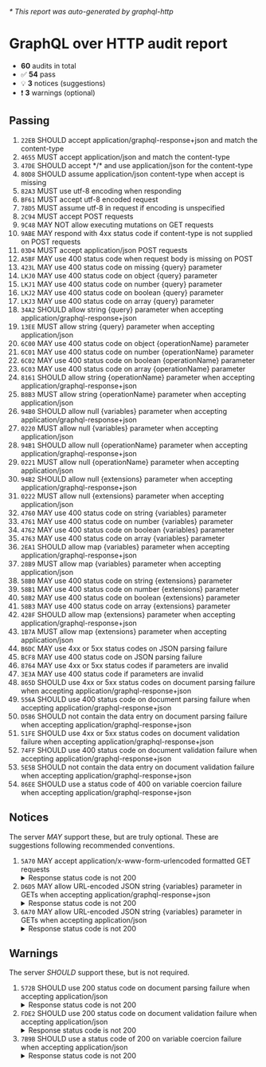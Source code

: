 <i>* This report was auto-generated by graphql-http</i>

<h1>GraphQL over HTTP audit report</h1>

<ul>
<li><b>60</b> audits in total</li>
<li><span style="font-family: monospace">✅</span> <b>54</b> pass</li>
<li><span style="font-family: monospace">💡</span> <b>3</b> notices (suggestions)</li>
<li><span style="font-family: monospace">❗️</span> <b>3</b> warnings (optional)</li>
</ul>

<h2>Passing</h2>
<ol>
<li><code>22EB</code> SHOULD accept application/graphql-response+json and match the content-type</li>
<li><code>4655</code> MUST accept application/json and match the content-type</li>
<li><code>47DE</code> SHOULD accept */* and use application/json for the content-type</li>
<li><code>80D8</code> SHOULD assume application/json content-type when accept is missing</li>
<li><code>82A3</code> MUST use utf-8 encoding when responding</li>
<li><code>BF61</code> MUST accept utf-8 encoded request</li>
<li><code>78D5</code> MUST assume utf-8 in request if encoding is unspecified</li>
<li><code>2C94</code> MUST accept POST requests</li>
<li><code>9C48</code> MAY NOT allow executing mutations on GET requests</li>
<li><code>9ABE</code> MAY respond with 4xx status code if content-type is not supplied on POST requests</li>
<li><code>03D4</code> MUST accept application/json POST requests</li>
<li><code>A5BF</code> MAY use 400 status code when request body is missing on POST</li>
<li><code>423L</code> MAY use 400 status code on missing {query} parameter</li>
<li><code>LKJ0</code> MAY use 400 status code on object {query} parameter</li>
<li><code>LKJ1</code> MAY use 400 status code on number {query} parameter</li>
<li><code>LKJ2</code> MAY use 400 status code on boolean {query} parameter</li>
<li><code>LKJ3</code> MAY use 400 status code on array {query} parameter</li>
<li><code>34A2</code> SHOULD allow string {query} parameter when accepting application/graphql-response+json</li>
<li><code>13EE</code> MUST allow string {query} parameter when accepting application/json</li>
<li><code>6C00</code> MAY use 400 status code on object {operationName} parameter</li>
<li><code>6C01</code> MAY use 400 status code on number {operationName} parameter</li>
<li><code>6C02</code> MAY use 400 status code on boolean {operationName} parameter</li>
<li><code>6C03</code> MAY use 400 status code on array {operationName} parameter</li>
<li><code>8161</code> SHOULD allow string {operationName} parameter when accepting application/graphql-response+json</li>
<li><code>B8B3</code> MUST allow string {operationName} parameter when accepting application/json</li>
<li><code>94B0</code> SHOULD allow null {variables} parameter when accepting application/graphql-response+json</li>
<li><code>0220</code> MUST allow null {variables} parameter when accepting application/json</li>
<li><code>94B1</code> SHOULD allow null {operationName} parameter when accepting application/graphql-response+json</li>
<li><code>0221</code> MUST allow null {operationName} parameter when accepting application/json</li>
<li><code>94B2</code> SHOULD allow null {extensions} parameter when accepting application/graphql-response+json</li>
<li><code>0222</code> MUST allow null {extensions} parameter when accepting application/json</li>
<li><code>4760</code> MAY use 400 status code on string {variables} parameter</li>
<li><code>4761</code> MAY use 400 status code on number {variables} parameter</li>
<li><code>4762</code> MAY use 400 status code on boolean {variables} parameter</li>
<li><code>4763</code> MAY use 400 status code on array {variables} parameter</li>
<li><code>2EA1</code> SHOULD allow map {variables} parameter when accepting application/graphql-response+json</li>
<li><code>28B9</code> MUST allow map {variables} parameter when accepting application/json</li>
<li><code>58B0</code> MAY use 400 status code on string {extensions} parameter</li>
<li><code>58B1</code> MAY use 400 status code on number {extensions} parameter</li>
<li><code>58B2</code> MAY use 400 status code on boolean {extensions} parameter</li>
<li><code>58B3</code> MAY use 400 status code on array {extensions} parameter</li>
<li><code>428F</code> SHOULD allow map {extensions} parameter when accepting application/graphql-response+json</li>
<li><code>1B7A</code> MUST allow map {extensions} parameter when accepting application/json</li>
<li><code>B6DC</code> MAY use 4xx or 5xx status codes on JSON parsing failure</li>
<li><code>BCF8</code> MAY use 400 status code on JSON parsing failure</li>
<li><code>8764</code> MAY use 4xx or 5xx status codes if parameters are invalid</li>
<li><code>3E3A</code> MAY use 400 status code if parameters are invalid</li>
<li><code>865D</code> SHOULD use 4xx or 5xx status codes on document parsing failure when accepting application/graphql-response+json</li>
<li><code>556A</code> SHOULD use 400 status code on document parsing failure when accepting application/graphql-response+json</li>
<li><code>D586</code> SHOULD not contain the data entry on document parsing failure when accepting application/graphql-response+json</li>
<li><code>51FE</code> SHOULD use 4xx or 5xx status codes on document validation failure when accepting application/graphql-response+json</li>
<li><code>74FF</code> SHOULD use 400 status code on document validation failure when accepting application/graphql-response+json</li>
<li><code>5E5B</code> SHOULD not contain the data entry on document validation failure when accepting application/graphql-response+json</li>
<li><code>86EE</code> SHOULD use a status code of 400 on variable coercion failure when accepting application/graphql-response+json</li>
</ol>

<h2>Notices</h2>
The server <i>MAY</i> support these, but are truly optional. These are suggestions following recommended conventions.
<ol>
<li><code>5A70</code> MAY accept application/x-www-form-urlencoded formatted GET requests
<details>
<summary>Response status code is not 200</summary>
<pre><code class="lang-json">{
  "statusText": "Bad Request",
  "status": 400,
  "headers": {
    "x-powered-by": "Express",
    "keep-alive": "timeout=5",
    "etag": "W/\"5b5-Kk1S3FEKgu+/9bGQEzPmjXrSv1k\"",
    "date": "<timestamp>",
    "content-type": "application/json; charset=utf-8",
    "content-length": "1461",
    "connection": "keep-alive",
    "access-control-allow-origin": "*"
  },
  "body": {
    "errors": [
      {
        "message": "This operation has been blocked as a potential Cross-Site Request Forgery (CSRF). Please either specify a 'content-type' header (with a type that is not one of application/x-www-form-urlencoded, multipart/form-data, text/plain) or provide a non-empty value for one of the following headers: x-apollo-operation-name, apollo-require-preflight\n",
        "extensions": {
          "stacktrace": [
            "BadRequestError: This operation has been blocked as a potential Cross-Site Request Forgery (CSRF). Please either specify a 'content-type' header (with a type that is not one of application/x-www-form-urlencoded, multipart/form-data, text/plain) or provide a non-empty value for one of the following headers: x-apollo-operation-name, apollo-require-preflight",
            "",
            "    at new GraphQLErrorWithCode (file:///home/runner/work/graphql-http/graphql-http/node_modules/@apollo/server/dist/esm/internalErrorClasses.js:7:9)",
            "    at new BadRequestError (file:///home/runner/work/graphql-http/graphql-http/node_modules/@apollo/server/dist/esm/internalErrorClasses.js:75:9)",
            "    at preventCsrf (file:///home/runner/work/graphql-http/graphql-http/node_modules/@apollo/server/dist/esm/preventCsrf.js:29:11)",
            "    at ApolloServer.executeHTTPGraphQLRequest (file:///home/runner/work/graphql-http/graphql-http/node_modules/@apollo/server/dist/esm/ApolloServer.js:497:17)",
            "    at process.processTicksAndRejections (node:internal/process/task_queues:95:5)"
          ],
          "code": "BAD_REQUEST"
        }
      }
    ]
  }
}
</code></pre>
</details>
</li>
<li><code>D6D5</code> MAY allow URL-encoded JSON string {variables} parameter in GETs when accepting application/graphql-response+json
<details>
<summary>Response status code is not 200</summary>
<pre><code class="lang-json">{
  "statusText": "Bad Request",
  "status": 400,
  "headers": {
    "x-powered-by": "Express",
    "keep-alive": "timeout=5",
    "etag": "W/\"5b5-Kk1S3FEKgu+/9bGQEzPmjXrSv1k\"",
    "date": "<timestamp>",
    "content-type": "application/graphql-response+json; charset=utf-8",
    "content-length": "1461",
    "connection": "keep-alive",
    "access-control-allow-origin": "*"
  },
  "body": {
    "errors": [
      {
        "message": "This operation has been blocked as a potential Cross-Site Request Forgery (CSRF). Please either specify a 'content-type' header (with a type that is not one of application/x-www-form-urlencoded, multipart/form-data, text/plain) or provide a non-empty value for one of the following headers: x-apollo-operation-name, apollo-require-preflight\n",
        "extensions": {
          "stacktrace": [
            "BadRequestError: This operation has been blocked as a potential Cross-Site Request Forgery (CSRF). Please either specify a 'content-type' header (with a type that is not one of application/x-www-form-urlencoded, multipart/form-data, text/plain) or provide a non-empty value for one of the following headers: x-apollo-operation-name, apollo-require-preflight",
            "",
            "    at new GraphQLErrorWithCode (file:///home/runner/work/graphql-http/graphql-http/node_modules/@apollo/server/dist/esm/internalErrorClasses.js:7:9)",
            "    at new BadRequestError (file:///home/runner/work/graphql-http/graphql-http/node_modules/@apollo/server/dist/esm/internalErrorClasses.js:75:9)",
            "    at preventCsrf (file:///home/runner/work/graphql-http/graphql-http/node_modules/@apollo/server/dist/esm/preventCsrf.js:29:11)",
            "    at ApolloServer.executeHTTPGraphQLRequest (file:///home/runner/work/graphql-http/graphql-http/node_modules/@apollo/server/dist/esm/ApolloServer.js:497:17)",
            "    at process.processTicksAndRejections (node:internal/process/task_queues:95:5)"
          ],
          "code": "BAD_REQUEST"
        }
      }
    ]
  }
}
</code></pre>
</details>
</li>
<li><code>6A70</code> MAY allow URL-encoded JSON string {variables} parameter in GETs when accepting application/json
<details>
<summary>Response status code is not 200</summary>
<pre><code class="lang-json">{
  "statusText": "Bad Request",
  "status": 400,
  "headers": {
    "x-powered-by": "Express",
    "keep-alive": "timeout=5",
    "etag": "W/\"5b5-Kk1S3FEKgu+/9bGQEzPmjXrSv1k\"",
    "date": "<timestamp>",
    "content-type": "application/json; charset=utf-8",
    "content-length": "1461",
    "connection": "keep-alive",
    "access-control-allow-origin": "*"
  },
  "body": {
    "errors": [
      {
        "message": "This operation has been blocked as a potential Cross-Site Request Forgery (CSRF). Please either specify a 'content-type' header (with a type that is not one of application/x-www-form-urlencoded, multipart/form-data, text/plain) or provide a non-empty value for one of the following headers: x-apollo-operation-name, apollo-require-preflight\n",
        "extensions": {
          "stacktrace": [
            "BadRequestError: This operation has been blocked as a potential Cross-Site Request Forgery (CSRF). Please either specify a 'content-type' header (with a type that is not one of application/x-www-form-urlencoded, multipart/form-data, text/plain) or provide a non-empty value for one of the following headers: x-apollo-operation-name, apollo-require-preflight",
            "",
            "    at new GraphQLErrorWithCode (file:///home/runner/work/graphql-http/graphql-http/node_modules/@apollo/server/dist/esm/internalErrorClasses.js:7:9)",
            "    at new BadRequestError (file:///home/runner/work/graphql-http/graphql-http/node_modules/@apollo/server/dist/esm/internalErrorClasses.js:75:9)",
            "    at preventCsrf (file:///home/runner/work/graphql-http/graphql-http/node_modules/@apollo/server/dist/esm/preventCsrf.js:29:11)",
            "    at ApolloServer.executeHTTPGraphQLRequest (file:///home/runner/work/graphql-http/graphql-http/node_modules/@apollo/server/dist/esm/ApolloServer.js:497:17)",
            "    at process.processTicksAndRejections (node:internal/process/task_queues:95:5)"
          ],
          "code": "BAD_REQUEST"
        }
      }
    ]
  }
}
</code></pre>
</details>
</li>
</ol>

<h2>Warnings</h2>
The server <i>SHOULD</i> support these, but is not required.
<ol>
<li><code>572B</code> SHOULD use 200 status code on document parsing failure when accepting application/json
<details>
<summary>Response status code is not 200</summary>
<pre><code class="lang-json">{
  "statusText": "Bad Request",
  "status": 400,
  "headers": {
    "x-powered-by": "Express",
    "keep-alive": "timeout=5",
    "etag": "W/\"59f-wZcL/SqdL2p72c+22U9112bt9Sk\"",
    "date": "<timestamp>",
    "content-type": "application/json; charset=utf-8",
    "content-length": "1439",
    "connection": "keep-alive",
    "cache-control": "no-store",
    "access-control-allow-origin": "*"
  },
  "body": {
    "errors": [
      {
        "message": "Syntax Error: Expected Name, found <EOF>.",
        "locations": [
          {
            "line": 1,
            "column": 2
          }
        ],
        "extensions": {
          "stacktrace": [
            "GraphQLError: Syntax Error: Expected Name, found <EOF>.",
            "    at syntaxError (/home/runner/work/graphql-http/graphql-http/node_modules/graphql/error/syntaxError.js:15:10)",
            "    at Parser.expectToken (/home/runner/work/graphql-http/graphql-http/node_modules/graphql/language/parser.js:1397:40)",
            "    at Parser.parseName (/home/runner/work/graphql-http/graphql-http/node_modules/graphql/language/parser.js:108:24)",
            "    at Parser.parseField (/home/runner/work/graphql-http/graphql-http/node_modules/graphql/language/parser.js:347:30)",
            "    at Parser.parseSelection (/home/runner/work/graphql-http/graphql-http/node_modules/graphql/language/parser.js:337:14)",
            "    at Parser.many (/home/runner/work/graphql-http/graphql-http/node_modules/graphql/language/parser.js:1511:26)",
            "    at Parser.parseSelectionSet (/home/runner/work/graphql-http/graphql-http/node_modules/graphql/language/parser.js:320:24)",
            "    at Parser.parseOperationDefinition (/home/runner/work/graphql-http/graphql-http/node_modules/graphql/language/parser.js:231:28)",
            "    at Parser.parseDefinition (/home/runner/work/graphql-http/graphql-http/node_modules/graphql/language/parser.js:155:19)",
            "    at Parser.many (/home/runner/work/graphql-http/graphql-http/node_modules/graphql/language/parser.js:1511:26)"
          ],
          "code": "GRAPHQL_PARSE_FAILED"
        }
      }
    ]
  }
}
</code></pre>
</details>
</li>
<li><code>FDE2</code> SHOULD use 200 status code on document validation failure when accepting application/json
<details>
<summary>Response status code is not 200</summary>
<pre><code class="lang-json">{
  "statusText": "Bad Request",
  "status": 400,
  "headers": {
    "x-powered-by": "Express",
    "keep-alive": "timeout=5",
    "etag": "W/\"5ae-cH8StyqXwjsvF8Ml3ZMaXdrpW14\"",
    "date": "<timestamp>",
    "content-type": "application/json; charset=utf-8",
    "content-length": "1454",
    "connection": "keep-alive",
    "cache-control": "no-store",
    "access-control-allow-origin": "*"
  },
  "body": {
    "errors": [
      {
        "message": "Syntax Error: Invalid number, expected digit but got: \"f\".",
        "locations": [
          {
            "line": 1,
            "column": 4
          }
        ],
        "extensions": {
          "stacktrace": [
            "GraphQLError: Syntax Error: Invalid number, expected digit but got: \"f\".",
            "    at syntaxError (/home/runner/work/graphql-http/graphql-http/node_modules/graphql/error/syntaxError.js:15:10)",
            "    at readNumber (/home/runner/work/graphql-http/graphql-http/node_modules/graphql/language/lexer.js:550:40)",
            "    at readNextToken (/home/runner/work/graphql-http/graphql-http/node_modules/graphql/language/lexer.js:413:14)",
            "    at Lexer.lookahead (/home/runner/work/graphql-http/graphql-http/node_modules/graphql/language/lexer.js:84:29)",
            "    at Lexer.advance (/home/runner/work/graphql-http/graphql-http/node_modules/graphql/language/lexer.js:67:38)",
            "    at Parser.advanceLexer (/home/runner/work/graphql-http/graphql-http/node_modules/graphql/language/parser.js:1536:31)",
            "    at Parser.expectToken (/home/runner/work/graphql-http/graphql-http/node_modules/graphql/language/parser.js:1393:12)",
            "    at Parser.many (/home/runner/work/graphql-http/graphql-http/node_modules/graphql/language/parser.js:1507:10)",
            "    at Parser.parseSelectionSet (/home/runner/work/graphql-http/graphql-http/node_modules/graphql/language/parser.js:320:24)",
            "    at Parser.parseOperationDefinition (/home/runner/work/graphql-http/graphql-http/node_modules/graphql/language/parser.js:231:28)"
          ],
          "code": "GRAPHQL_PARSE_FAILED"
        }
      }
    ]
  }
}
</code></pre>
</details>
</li>
<li><code>7B9B</code> SHOULD use a status code of 200 on variable coercion failure when accepting application/json
<details>
<summary>Response status code is not 200</summary>
<pre><code class="lang-json">{
  "statusText": "Bad Request",
  "status": 400,
  "headers": {
    "x-powered-by": "Express",
    "keep-alive": "timeout=5",
    "etag": "W/\"bb6-RYqD6OT7vEB5+Qz3CsAplDQcI6k\"",
    "date": "<timestamp>",
    "content-type": "application/json; charset=utf-8",
    "content-length": "2998",
    "connection": "keep-alive",
    "cache-control": "no-store",
    "access-control-allow-origin": "*"
  },
  "body": {
    "errors": [
      {
        "message": "Unknown type \"ID\".",
        "locations": [
          {
            "line": 1,
            "column": 26
          }
        ],
        "extensions": {
          "stacktrace": [
            "GraphQLError: Unknown type \"ID\".",
            "    at Object.NamedType (/home/runner/work/graphql-http/graphql-http/node_modules/graphql/validation/rules/KnownTypeNamesRule.js:65:11)",
            "    at Object.enter (/home/runner/work/graphql-http/graphql-http/node_modules/graphql/language/visitor.js:301:32)",
            "    at Object.enter (/home/runner/work/graphql-http/graphql-http/node_modules/graphql/utilities/TypeInfo.js:391:27)",
            "    at visit (/home/runner/work/graphql-http/graphql-http/node_modules/graphql/language/visitor.js:197:21)",
            "    at validate (/home/runner/work/graphql-http/graphql-http/node_modules/graphql/validation/validate.js:91:24)",
            "    at processGraphQLRequest (file:///home/runner/work/graphql-http/graphql-http/node_modules/@apollo/server/dist/esm/requestPipeline.js:97:34)",
            "    at process.processTicksAndRejections (node:internal/process/task_queues:95:5)",
            "    at async internalExecuteOperation (file:///home/runner/work/graphql-http/graphql-http/node_modules/@apollo/server/dist/esm/ApolloServer.js:604:16)",
            "    at async runHttpQuery (file:///home/runner/work/graphql-http/graphql-http/node_modules/@apollo/server/dist/esm/runHttpQuery.js:129:29)",
            "    at async runPotentiallyBatchedHttpQuery (file:///home/runner/work/graphql-http/graphql-http/node_modules/@apollo/server/dist/esm/httpBatching.js:34:16)"
          ],
          "code": "GRAPHQL_VALIDATION_FAILED"
        }
      },
      {
        "message": "Variable \"$id\" is never used in operation \"CoerceFailure\".",
        "locations": [
          {
            "line": 1,
            "column": 21
          }
        ],
        "extensions": {
          "stacktrace": [
            "GraphQLError: Variable \"$id\" is never used in operation \"CoerceFailure\".",
            "    at Object.leave (/home/runner/work/graphql-http/graphql-http/node_modules/graphql/validation/rules/NoUnusedVariablesRule.js:39:15)",
            "    at Object.leave (/home/runner/work/graphql-http/graphql-http/node_modules/graphql/language/visitor.js:324:32)",
            "    at Object.leave (/home/runner/work/graphql-http/graphql-http/node_modules/graphql/utilities/TypeInfo.js:411:21)",
            "    at visit (/home/runner/work/graphql-http/graphql-http/node_modules/graphql/language/visitor.js:197:21)",
            "    at validate (/home/runner/work/graphql-http/graphql-http/node_modules/graphql/validation/validate.js:91:24)",
            "    at processGraphQLRequest (file:///home/runner/work/graphql-http/graphql-http/node_modules/@apollo/server/dist/esm/requestPipeline.js:97:34)",
            "    at process.processTicksAndRejections (node:internal/process/task_queues:95:5)",
            "    at async internalExecuteOperation (file:///home/runner/work/graphql-http/graphql-http/node_modules/@apollo/server/dist/esm/ApolloServer.js:604:16)",
            "    at async runHttpQuery (file:///home/runner/work/graphql-http/graphql-http/node_modules/@apollo/server/dist/esm/runHttpQuery.js:129:29)",
            "    at async runPotentiallyBatchedHttpQuery (file:///home/runner/work/graphql-http/graphql-http/node_modules/@apollo/server/dist/esm/httpBatching.js:34:16)"
          ],
          "code": "GRAPHQL_VALIDATION_FAILED"
        }
      }
    ]
  }
}
</code></pre>
</details>
</li>
</ol>

